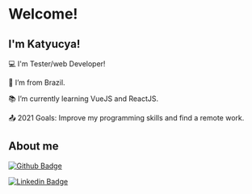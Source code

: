 # Welcome!

 

## I'm Katyucya!

 

:computer: I'm Tester/web Developer!

:house_with_garden: I’m from Brazil.

:books: I’m currently learning VueJS and ReactJS.

:outbox_tray: 2021 Goals: Improve my programming skills and find a remote work.

## About me

[![Github Badge](https://img.shields.io/badge/-Github-000?style=flat-square&logo=Github&logoColor=white&link=https://github.com/katyucya)](https://github.com/katyucya)

[![Linkedin Badge](https://img.shields.io/badge/-LinkedIn-blue?style=flat-square&logo=Linkedin&logoColor=white&link=https://www.linkedin.com/in/katyucya-fabiane-de-lucca-vanoni-sant-ana-5093488b/)](https://www.linkedin.com/in/katyucya-fabiane-de-lucca-vanoni-sant-ana-5093488b/)

